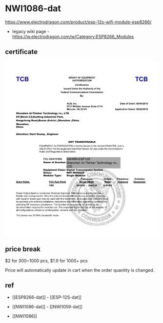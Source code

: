 
# NWI1086-dat 


https://www.electrodragon.com/product/esp-12s-wifi-module-esp8266/

- legacy wiki page - https://w.electrodragon.com/w/Category:ESP8266_Modules



## certificate 

![](2023-11-28-17-09-32.png)



## price break

$2 for 300~1000 pcs, $1.9 for 1000+ pcs

Price will automatically update in cart when the order quantity is changed.





## ref 

- [[ESP8266-dat]] - [[ESP-12S-dat]]

- [[NWI1086-dat]] - [[NWI1059-dat]]

- [[NWI1086]]